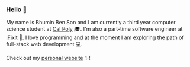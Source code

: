 ### Hello 👋
My name is Bhumin Ben Son and I am currently a third year computer science student at <a href="https://calpoly.edu">Cal Poly<a/> :mortar_board:. I'm also a part-time software engineer at <a href="https://ifixit.com">iFixit<a/> :wrench:. I love programming and at the moment I am exploring the path of full-stack web development :computer:. 

Check out my <a href="https://bhuminson.github.io">personal website<a/> :sparkles:!


<!--
**bhuminson/bhuminson** is a ✨ _special_ ✨ repository because its `README.md` (this file) appears on your GitHub profile.

Here are some ideas to get you started:

- 🔭 I’m currently working on ...
- 🌱 I’m currently learning ...
- 👯 I’m looking to collaborate on ...
- 🤔 I’m looking for help with ...
- 💬 Ask me about ...
- 📫 How to reach me: ...
- 😄 Pronouns: ...
- ⚡ Fun fact: ...
-->
